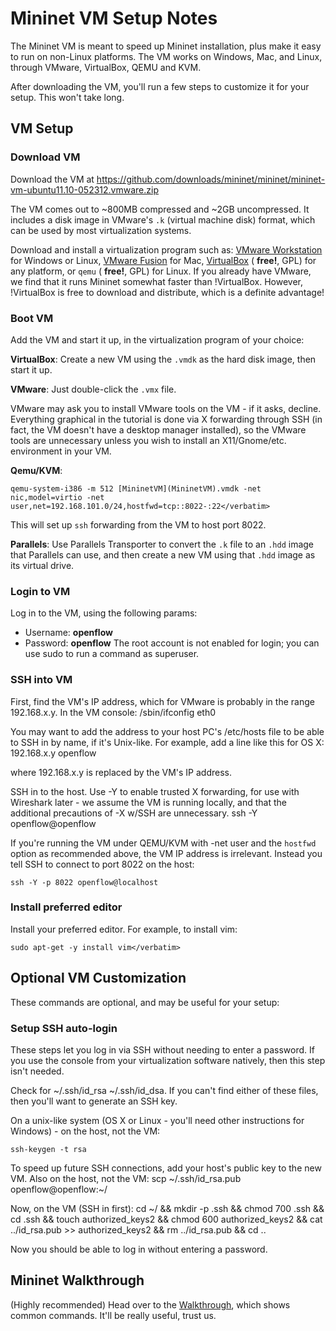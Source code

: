 <!-- %META:TOPICINFO{author="BobLantz" date="1338354134" format="1.1" reprev="1.30" version="1.30"}% -->
<!-- %META:TOPICPARENT{name="Download"}% -->
<!-- Use our custom page layout:
* Set VIEW_TEMPLATE = [MininetView](MininetView)
-->


Mininet VM Setup Notes
=======================

The Mininet VM is meant to speed up Mininet installation, plus make it easy to run on non-Linux platforms. The VM works on Windows, Mac, and Linux, through VMware, VirtualBox, QEMU and KVM.

After downloading the VM, you'll run a few steps to customize it for your setup. This won't take long.

<!-- %TOC% -->


VM Setup
---------


### Download VM

Download the VM at https://github.com/downloads/mininet/mininet/mininet-vm-ubuntu11.10-052312.vmware.zip

The VM comes out to ~800MB compressed and ~2GB uncompressed. It includes a disk image in VMware's `.k` (virtual machine disk) format, which can be used by most virtualization systems.

Download and install a virtualization program such as: [VMware Workstation](http://www.vmware.com/products/workstation/) for Windows or Linux, [VMware Fusion](http://www.vmware.com/products/fusion) for Mac, [VirtualBox](http://www.virtualbox.org/wiki/Downloads) ( **free!**, GPL) for any platform, or `qemu` ( **free!**, GPL) for Linux. If you already have VMware, we find that it runs Mininet somewhat faster than !VirtualBox. However, !VirtualBox is free to download and distribute, which is a definite advantage!

### Boot VM

Add the VM and start it up, in the virtualization program of your choice:

**VirtualBox**: Create a new VM using the `.vmdk` as the hard disk image, then start it up.

**VMware**: Just double-click the `.vmx` file.

VMware may ask you to install VMware tools on the VM - if it asks, decline. Everything graphical in the tutorial is done via X forwarding through SSH (in fact, the VM doesn't have a desktop manager installed), so the VMware tools are unnecessary unless you wish to install an X11/Gnome/etc. environment in your VM.

**Qemu/KVM**:

    qemu-system-i386 -m 512 [MininetVM](MininetVM).vmdk -net nic,model=virtio -net user,net=192.168.101.0/24,hostfwd=tcp::8022-:22</verbatim>

This will set up `ssh` forwarding from the VM to host port 8022.

**Parallels**: Use Parallels Transporter to convert the `.k` file to an `.hdd` image that Parallels can use, and then create a new VM using that `.hdd` image as its virtual drive.


### Login to VM

Log in to the VM, using the following params:
* Username: **openflow**
* Password: **openflow**
The root account is not enabled for login; you can use sudo to run a command as superuser.


### SSH into VM

First, find the VM's IP address, which for VMware is probably in the range 192.168.x.y. In the VM console:
<verbatim>
/sbin/ifconfig eth0</verbatim>

You may want to add the address to your host PC's /etc/hosts file to be able to SSH in by name, if it's Unix-like. For example, add a line like this for OS X:
<verbatim>
192.168.x.y openflow</verbatim>

where 192.168.x.y is replaced by the VM's IP address.

SSH in to the host. Use -Y to enable trusted X forwarding, for use with Wireshark later - we assume the VM is running locally, and that the additional precautions of -X w/SSH are unnecessary.
<verbatim>
ssh -Y openflow@openflow</verbatim>

If you're running the VM under QEMU/KVM with -net user and the `hostfwd` option as recommended above, the VM IP address is irrelevant. Instead you tell SSH to connect to port 8022 on the host:

    ssh -Y -p 8022 openflow@localhost

### Install preferred editor

Install your preferred editor. For example, to install vim:

    sudo apt-get -y install vim</verbatim>


Optional VM Customization
--------------------------

These commands are optional, and may be useful for your setup:

### Setup SSH auto-login

These steps let you log in via SSH without needing to enter a password. If you use the console from your virtualization software natively, then this step isn't needed.

Check for ~/.ssh/id_rsa ~/.ssh/id_dsa. If you can't find either of these files, then you'll want to generate an SSH key.

On a unix-like system (OS X or Linux - you'll need other instructions for Windows) - on the host, not the VM:

	ssh-keygen -t rsa

To speed up future SSH connections, add your host's public key to the new VM. Also on the host, not the VM:
<verbatim>
scp ~/.ssh/id_rsa.pub openflow@openflow:~/</verbatim>

Now, on the VM (SSH in first):
<verbatim>
cd ~/ && mkdir -p .ssh && chmod 700 .ssh && cd .ssh && touch authorized_keys2 && chmod 600 authorized_keys2 && cat ../id_rsa.pub >> authorized_keys2 && rm ../id_rsa.pub && cd ..</verbatim>

Now you should be able to log in without entering a password.


Mininet Walkthrough
--------------------

(Highly recommended) Head over to the [Walkthrough](Walkthrough), which shows common commands. It'll be really useful, trust us.
